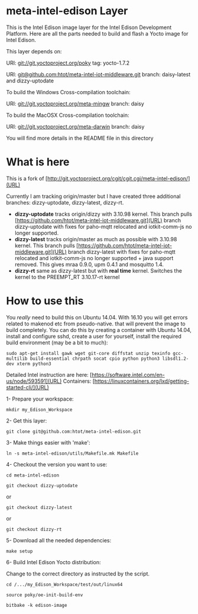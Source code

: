 # meta-intel-edison Layer

This is the Intel Edison image layer for the Intel Edison Development Platform. Here
are all the parts needed to build and flash a Yocto image for Intel Edison.

This layer depends on:


URI: [git://git.yoctoproject.org/poky](URL) tag: yocto-1.7.2

URI: [git@github.com:htot/meta-intel-iot-middleware.git](URL) branch: daisy-latest  and dizzy-uptodate

To build the Windows Cross-compilation toolchain:

URI: [git://git.yoctoproject.org/meta-mingw](URL) branch: daisy

To build the MacOSX Cross-compilation toolchain:

URI: [git://git.yoctoproject.org/meta-darwin](URL) branch: daisy

You will find more details in the README file in this directory

# What is here

This is a fork of [http://git.yoctoproject.org/cgit/cgit.cgi/meta-intel-edison/](URL)

Currently I am tracking origin/master but I have created three additional branches: dizzy-uptodate, dizzy-latest, dizzy-rt.

  * **dizzy-uptodate** tracks origin/dizzy with 3.10.98 kernel. This branch pulls [https://github.com/htot/meta-intel-iot-middleware.git](URL) branch dizzy-uptodate with fixes for paho-mqtt relocated and iotkit-comm-js no longer supported. 
  * **dizzy-latest** tracks origin/master as much as possible with 3.10.98 kernel. This branch pulls [https://github.com/htot/meta-intel-iot-middleware.git](URL) branch dizzy-latest with fixes for paho-mqtt relocated and iotkit-comm-js no longer supported + java support removed. This gives mraa 0.9.0, upm 0.4.1 and mosquitto 1.4.
* **dizzy-rt** same as dizzy-latest but with **real time** kernel. Switches the kernel to the PREEMPT_RT 3.10.17-rt kernel

# How to use this

You *really* need to build this on Ubuntu 14.04. With 16.10 you will get errors related to makenod etc from pseudo-native. that will prevent the image to build completely. You can do this by creating a container with Ubuntu 14.04, install and configure sshd, create a user for yourself, install the required build environment (may be a bit to much):

    sudo apt-get install gawk wget git-core diffstat unzip texinfo gcc-multilib build-essential chrpath socat cpio python python3 libsdl1.2-dev xterm python3

Detailed Intel instruction are here: [https://software.intel.com/en-us/node/593591](URL)
Containers: [https://linuxcontainers.org/lxd/getting-started-cli/](URL)

1- Prepare your workspace:

    mkdir my_Edison_Workspace

2- Get this layer:

    git clone git@github.com:htot/meta-intel-edison.git

3- Make things easier with 'make':

    ln -s meta-intel-edison/utils/Makefile.mk Makefile

4- Checkout the version you want to use:

    cd meta-intel-edison

    git checkout dizzy-uptodate

or

    git checkout dizzy-latest

or

    git checkout dizzy-rt

5- Download all the needed dependencies:

    make setup

6- Build Intel Edison Yocto distribution:

Change to the correct directory as instructed by the script.

    cd /.../my_Edison_Workspace/test/out/linux64

    source poky/oe-init-build-env

    bitbake -k edison-image
